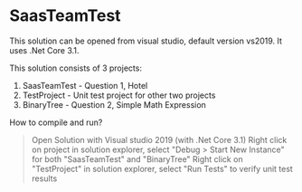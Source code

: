 # SaasTeamTest

This solution can be opened from visual studio, default version vs2019. It uses .Net Core 3.1.

This solution consists of 3 projects:

1. SaasTeamTest - Question 1, Hotel  
2. TestProject - Unit test project for other two projects
3. BinaryTree - Question 2, Simple Math Expression


How to compile and run? 
> Open Solution with Visual studio 2019 (with .Net Core 3.1)
> Right click on project in solution explorer, select "Debug > Start New Instance" for both "SaasTeamTest" and "BinaryTree"
> Right click on "TestProject" in solution explorer, select "Run Tests" to verify unit test results
